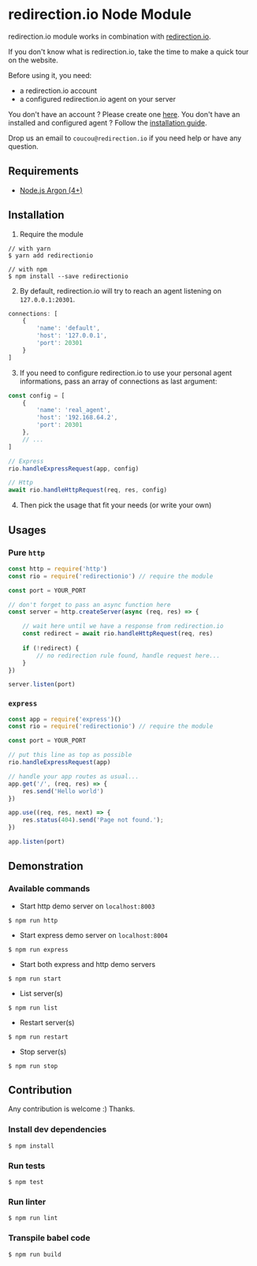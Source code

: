 # redirection.io Node Module

redirection.io module works in combination with [redirection.io](https://redirection.io).

If you don't know what is redirection.io, take the time to make a quick tour on the website.

Before using it, you need:
- a redirection.io account
- a configured redirection.io agent on your server

You don't have an account ? Please create one [here](https://redirection.io).
You don't have an installed and configured agent ? Follow the [installation guide](https://redirection.io).

Drop us an email to `coucou@redirection.io` if you need help or have any question.

## Requirements

- [Node.js Argon (4+)](https://nodejs.org)

## Installation

1. Require the module

```console
// with yarn
$ yarn add redirectionio

// with npm
$ npm install --save redirectionio
```

2. By default, redirection.io will try to reach an agent listening on `127.0.0.1:20301`.
```js
connections: [
    {
        'name': 'default',
        'host': '127.0.0.1',
        'port': 20301
    }
]
```

3. If you need to configure redirection.io to use your personal agent informations, pass an array of connections as last argument:
```js
const config = [
    {
        'name': 'real_agent',
        'host': '192.168.64.2',
        'port': 20301
    },
    // ...
]

// Express
rio.handleExpressRequest(app, config)

// Http
await rio.handleHttpRequest(req, res, config)
```

4. Then pick the usage that fit your needs (or write your own)

## Usages

### Pure `http`

```js
const http = require('http')
const rio = require('redirectionio') // require the module

const port = YOUR_PORT

// don't forget to pass an async function here 
const server = http.createServer(async (req, res) => {

    // wait here until we have a response from redirection.io 
    const redirect = await rio.handleHttpRequest(req, res)
    
    if (!redirect) {
        // no redirection rule found, handle request here...
    }
})

server.listen(port)
```

### `express`

```js
const app = require('express')()
const rio = require('redirectionio') // require the module

const port = YOUR_PORT

// put this line as top as possible
rio.handleExpressRequest(app)

// handle your app routes as usual...
app.get('/', (req, res) => {
    res.send('Hello world')
})

app.use((req, res, next) => {
    res.status(404).send('Page not found.');
})

app.listen(port)
```

## Demonstration

### Available commands

- Start http demo server on `localhost:8003`
```console
$ npm run http
```
    
- Start express demo server on `localhost:8004`
```console
$ npm run express
```

- Start both express and http demo servers
```console
$ npm run start
```

- List server(s)
```console
$ npm run list
```

- Restart server(s)
```console
$ npm run restart
```

- Stop server(s)
```console
$ npm run stop
```

## Contribution

Any contribution is welcome :) Thanks.

### Install dev dependencies

```console
$ npm install
```

### Run tests

```console
$ npm test
```

### Run linter

```console
$ npm run lint
```

### Transpile babel code

```console
$ npm run build
```
